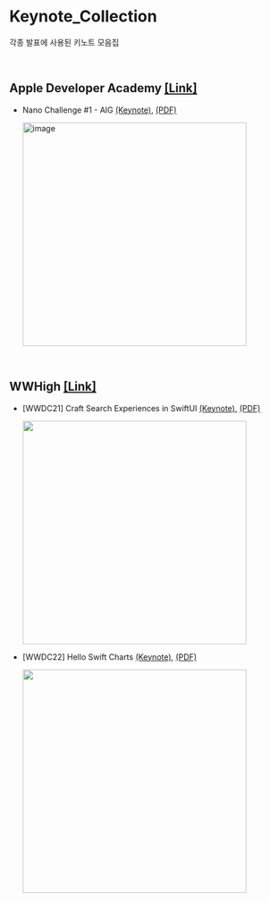 # Keynote_Collection
각종 발표에 사용된 키노트 모음집

</br>

## Apple Developer Academy [[Link]](https://github.com/DeveloperAcademy-POSTECH)
- Nano Challenge #1 - AIG [(Keynote)](https://github.com/Chaeho-Min/Keynote_Collection/blob/main/NC1_%20AIG.key), [(PDF)](https://github.com/Chaeho-Min/Keynote_Collection/blob/main/NC1_AIG(PDF).pdf)

  <img width="400" alt="image" src="https://user-images.githubusercontent.com/75792767/175551050-e4a81cba-7b91-4191-8e00-de74c90c28ca.png">

</br>

## WWHigh [[Link]](https://github.com/WWHigh/WWDC-STUDY)
- [WWDC21] Craft Search Experiences in SwiftUI [(Keynote)](https://github.com/Chaeho-Min/Keynote_Collection/blob/main/WWHigh_%231_Searchable.key), [(PDF)](https://github.com/Chaeho-Min/Keynote_Collection/blob/main/WWHigh_%231_Searchable(PDF).pdf)

  <img width="400" src="https://user-images.githubusercontent.com/75792767/175550596-53e04c1f-d303-4005-b37a-600107a88397.png">

- [WWDC22] Hello Swift Charts [(Keynote)](https://github.com/Chaeho-Min/Keynote_Collection/blob/main/WWHigh_%232_Hello%20Swift%20Charts.key), [(PDF)](https://github.com/Chaeho-Min/Keynote_Collection/blob/main/WWHigh_%232_Hello%20Swift%20Charts(PDF).pdf)

  <img width="400" src="https://user-images.githubusercontent.com/75792767/175550788-8bf0ba24-fd55-4b5e-9da1-4a1202131572.png">
